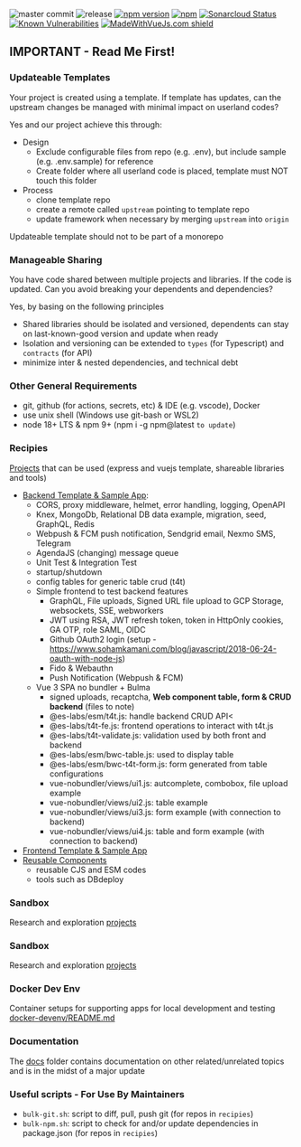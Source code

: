 ![master commit](https://badgen.net/github/last-commit/ais-one/cookbook/master)
![release](https://img.shields.io/github/v/release/ais-one/cookbook)
[![npm version](https://badge.fury.io/js/cookbook.svg)](https://badge.fury.io/js/cookbook)
[![npm](https://img.shields.io/npm/dm/cookbook.svg)](https://www.npmjs.com/package/cookbook)
[![Sonarcloud Status](https://sonarcloud.io/api/project_badges/measure?project=com.lapots.breed.judge:judge-rule-engine&metric=alert_status)](https://sonarcloud.io/dashboard?id=com.lapots.breed.judge:judge-rule-engine)
[![Known Vulnerabilities](https://snyk.io/test/github/ais-one/cookbook/badge.svg)](https://snyk.io/test/github/ais-one/cookbook)
[![MadeWithVueJs.com shield](https://madewithvuejs.com/storage/repo-shields/823-shield.svg)](https://madewithvuejs.com/p/cookbook/shield-link)

## IMPORTANT - Read Me First!

### Updateable Templates

Your project is created using a template. If template has updates, can the upstream changes be managed with minimal impact on userland codes?

Yes and our project achieve this through:

- Design
  - Exclude configurable files from repo (e.g. .env), but include sample (e.g. .env.sample) for reference
  - Create folder where all userland code is placed, template must NOT touch this folder
- Process
  - clone template repo
  - create a remote called `upstream` pointing to template repo
  - update framework when necessary by merging `upstream` into `origin`

Updateable template should not to be part of a monorepo

### Manageable Sharing

You have code shared between multiple projects and libraries. If the code is updated. Can you avoid breaking your dependents and dependencies?

Yes, by basing on the following principles
- Shared libraries should be isolated and versioned, dependents can stay on last-known-good version and update when ready
- Isolation and versioning can be extended to `types` (for Typescript) and `contracts` (for API)
- minimize inter & nested dependencies, and technical debt

### Other General Requirements

- git, github (for actions, secrets, etc) & IDE (e.g. vscode), Docker
- use unix shell (Windows use git-bash or WSL2)
- node 18+ LTS & npm 9+ (npm i -g npm@latest `to update`)

### Recipies

[Projects](recipies/README.md) that can be used (express and vuejs template, shareable libraries and tools)

- [Backend Template & Sample App](https://github.com/es-labs/express-template):
  - CORS, proxy middleware, helmet, error handling, logging, OpenAPI
  - Knex, MongoDb, Relational DB data example, migration, seed, GraphQL, Redis
  - Webpush & FCM push notification, Sendgrid email, Nexmo SMS, Telegram
  - AgendaJS (changing) message queue
  - Unit Test & Integration Test
  - startup/shutdown
  - config tables for generic table crud (t4t)
  - Simple frontend to test backend features
    - GraphQL, File uploads, Signed URL file upload to GCP Storage, websockets, SSE, webworkers
    - JWT using RSA, JWT refresh token, token in HttpOnly cookies, GA OTP, role SAML, OIDC
    - Github OAuth2 login (setup - https://www.sohamkamani.com/blog/javascript/2018-06-24-oauth-with-node-js)
    - Fido & Webauthn
    - Push Notification (Webpush & FCM)
  - Vue 3 SPA no bundler + Bulma
    - signed uploads, recaptcha, **Web component table, form & CRUD backend** (files to note)
    - @es-labs/esm/t4t.js: handle backend CRUD API<
    - @es-labs/t4t-fe.js: frontend operations to interact with t4t.js
    - @es-labs/t4t-validate.js: validation used by both front and backend
    - @es-labs/esm/bwc-table.js: used to display table
    - @es-labs/esm/bwc-t4t-form.js: form generated from table configurations
    - vue-nobundler/views/ui1.js: autcomplete, combobox, file upload example
    - vue-nobundler/views/ui2.js: table example
    - vue-nobundler/views/ui3.js: form example (with connection to backend)
    - vue-nobundler/views/ui4.js: table and form example (with connection to backend)
- [Frontend Template & Sample App](https://github.com/es-labs/vue-antd-template)
- [Reusable Components](https://github.com/es-labs/jscommon)
    - reusable CJS and ESM codes
    - tools such as DBdeploy

### Sandbox

Research and exploration [projects](sandbox/README.md)

### Sandbox

Research and exploration [projects](sandbox/README.md)

### Docker Dev Env

Container setups for supporting apps for local development and testing [docker-devenv/README.md]()

### Documentation

The [docs](docs/home.md) folder contains documentation on other related/unrelated topics and is in the midst of a major update

### Useful scripts - For Use By Maintainers

- `bulk-git.sh`: script to diff, pull, push git (for repos in `recipies`)
- `bulk-npm.sh`: script to check for and/or update dependencies in package.json (for repos in `recipies`)
